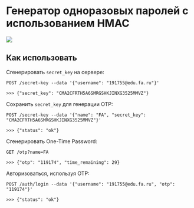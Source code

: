 # Генератор одноразовых паролей с использованием HMAC

![](docs/demo.gif)

## Как использовать

Сгенерировать `secret_key` на сервере:

```
POST /secret-key --data '{"username": "191755@edu.fa.ru"}'

>>> {"secret_key": "CMA2CFRTH5A6SMRGSHKJINXG3525MMVZ"}
```

Сохранить `secret_key` для генерации OTP:

```
POST /secret-key --data '{"name": "FA", "secret_key": "CMA2CFRTH5A6SMRGSHKJINXG3525MMVZ"}'

>>> {"status": "ok"}
```

Сгенерировать One-Time Password:

```
GET /otp?name=FA

>>> {"otp": "119174", "time_remaining": 29}
```

Авторизоваться, используя OTP:

```
POST /auth/login --data '{"username": "191755@edu.fa.ru", "otp": "119174"}'

>>> {"status": "ok"}
```
